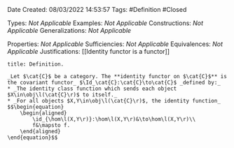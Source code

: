 <br />
<br />

Date Created: 08/03/2022 14:53:57
Tags: #Definition #Closed 

Types: _Not Applicable_
Examples: _Not Applicable_
Constructions: _Not Applicable_
Generalizations: _Not Applicable_

Properties: _Not Applicable_
Sufficiencies: _Not Applicable_
Equivalences: _Not Applicable_
Justifications: [[Identity functor is a functor]]

``` ad-Definition
title: Definition.

_Let $\cat{C}$ be a category. The **identity functor on $\cat{C}$** is the covariant functor_ $\Id_\cat{C}:\cat{C}\to\cat{C}$ _defined by:_
* _The identity class function which sends each object $X\in\obj\l(\cat{C}\r)$ to itself._
* _For all objects $X,Y\in\obj\l(\cat{C}\r)$, the identity function_
$$\begin{equation}
    \begin{aligned}
        \id_{\hom\l(X,Y\r)}:\hom\l(X,Y\r)&\to\hom\l(X,Y\r)\\
        f&\mapsto f.
    \end{aligned}
\end{equation}$$

```
